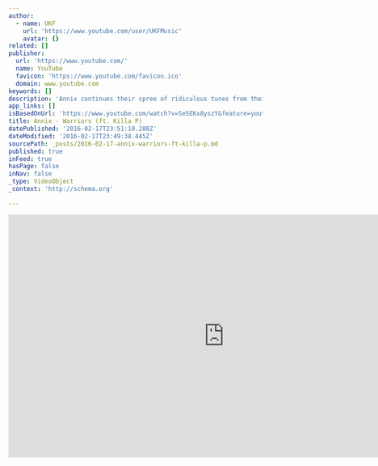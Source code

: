 ```yaml
---
author:
  - name: UKF
    url: 'https://www.youtube.com/user/UKFMusic'
    avatar: {}
related: []
publisher:
  url: 'https://www.youtube.com/'
  name: YouTube
  favicon: 'https://www.youtube.com/favicon.ico'
  domain: www.youtube.com
keywords: []
description: 'Annix continues their spree of ridiculous tunes from their upcoming Forever LP with "Warriors" featuring the grime don Killa P on the vocals. Ridiculous!'
app_links: []
isBasedOnUrl: 'https://www.youtube.com/watch?v=Se5EKx8yszY&feature=youtu.be'
title: Annix - Warriors (ft. Killa P)
datePublished: '2016-02-17T23:51:10.288Z'
dateModified: '2016-02-17T23:49:38.445Z'
sourcePath: _posts/2016-02-17-annix-warriors-ft-killa-p.md
published: true
inFeed: true
hasPage: false
inNav: false
_type: VideoObject
_context: 'http://schema.org'

---
```

<iframe src="https://cdn.embedly.com/widgets/media.html?src=https%3A%2F%2Fwww.youtube.com%2Fembed%2FSe5EKx8yszY%3Ffeature%3Doembed&amp;url=https%3A%2F%2Fwww.youtube.com%2Fwatch%3Fv%3DSe5EKx8yszY%26feature%3Dyoutu.be&amp;image=https%3A%2F%2Fi.ytimg.com%2Fvi%2FSe5EKx8yszY%2Fhqdefault.jpg&amp;key=b7d04c9b404c499eba89ee7072e1c4f7&amp;type=text%2Fhtml&amp;schema=youtube" width="854" height="480" scrolling="no" frameborder="0" allowfullscreen="allowfullscreen" style=""></iframe>